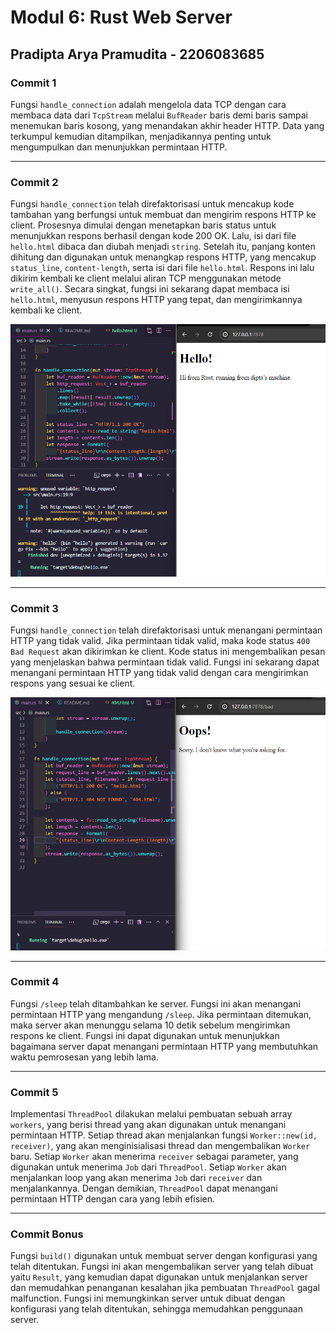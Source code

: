 # Modul 6: Rust Web Server

## Pradipta Arya Pramudita - 2206083685

### Commit 1

Fungsi `handle_connection` adalah mengelola data TCP dengan cara membaca data dari `TcpStream` melalui `BufReader` baris demi baris sampai menemukan baris kosong, yang menandakan akhir header HTTP. Data yang terkumpul kemudian ditampilkan, menjadikannya penting untuk mengumpulkan dan menunjukkan permintaan HTTP.

---

### Commit 2
Fungsi `handle_connection` telah direfaktorisasi untuk mencakup kode tambahan yang berfungsi untuk membuat dan mengirim respons HTTP ke client. Prosesnya dimulai dengan menetapkan baris status untuk menunjukkan respons berhasil dengan kode 200 OK. Lalu, isi dari file `hello.html` dibaca dan diubah menjadi `string`. Setelah itu, panjang konten dihitung dan digunakan untuk menangkap respons HTTP, yang mencakup `status_line`, `content-length`, serta isi dari file `hello.html`. Respons ini lalu dikirim kembali ke client melalui aliran TCP menggunakan metode `write_all()`. Secara singkat, fungsi ini sekarang dapat membaca isi `hello.html`, menyusun respons HTTP yang tepat, dan mengirimkannya kembali ke client.

![Commit 2 screen capture](/assets/images/commit2.png)

---

### Commit 3

Fungsi `handle_connection` telah direfaktorisasi untuk menangani permintaan HTTP yang tidak valid. Jika permintaan tidak valid, maka kode status `400 Bad Request` akan dikirimkan ke client. Kode status ini mengembalikan pesan yang menjelaskan bahwa permintaan tidak valid. Fungsi ini sekarang dapat menangani permintaan HTTP yang tidak valid dengan cara mengirimkan respons yang sesuai ke client.

![Commit 3 screen capture](/assets/images/commit3.png)

---

### Commit 4

Fungsi `/sleep` telah ditambahkan ke server. Fungsi ini akan menangani permintaan HTTP yang mengandung `/sleep`. Jika permintaan ditemukan, maka server akan menunggu selama 10 detik sebelum mengirimkan respons ke client. Fungsi ini dapat digunakan untuk menunjukkan bagaimana server dapat menangani permintaan HTTP yang membutuhkan waktu pemrosesan yang lebih lama.

---

### Commit 5

Implementasi `ThreadPool` dilakukan melalui pembuatan sebuah array `workers`, yang berisi thread yang akan digunakan untuk menangani permintaan HTTP. Setiap thread akan menjalankan fungsi `Worker::new(id, receiver)`, yang akan menginisialisasi thread dan mengembalikan `Worker` baru. Setiap `Worker` akan menerima `receiver` sebagai parameter, yang digunakan untuk menerima `Job` dari `ThreadPool`. Setiap `Worker` akan menjalankan loop yang akan menerima `Job` dari `receiver` dan menjalankannya. Dengan demikian, `ThreadPool` dapat menangani permintaan HTTP dengan cara yang lebih efisien.

---

### Commit Bonus

Fungsi `build()` digunakan untuk membuat server dengan konfigurasi yang telah ditentukan. Fungsi ini akan mengembalikan server yang telah dibuat yaitu `Result`, yang kemudian dapat digunakan untuk menjalankan server dan memudahkan penanganan kesalahan jika pembuatan `ThreadPool` gagal malfunction. Fungsi ini memungkinkan server untuk dibuat dengan konfigurasi yang telah ditentukan, sehingga memudahkan penggunaan server.